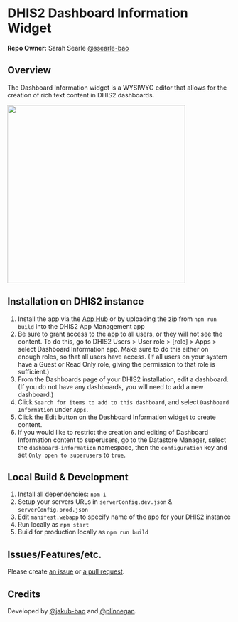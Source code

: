 # DHIS2 Dashboard Information Widget

**Repo Owner:** Sarah Searle [@ssearle-bao](https://github.com/ssearle-bao)

## Overview

The Dashboard Information widget is a WYSIWYG editor that allows for the creation of rich text content in DHIS2 dashboards.

<img src="https://i.ibb.co/d7XnXSH/Capture.png" width="400">

## Installation on DHIS2 instance

1. Install the app via the [App Hub](https://apps.dhis2.org/) or by uploading the zip from `npm run build` into the DHIS2 App Management app
2. Be sure to grant access to the app to all users, or they will not see the content. To do this, go to DHIS2 Users > User role > [role] > Apps > select Dashboard Information app. Make sure to do this either on enough roles, so that all users have access. (If all users on your system have a Guest or Read Only role, giving the permission to that role is sufficient.)
3. From the Dashboards page of your DHIS2 installation, edit a dashboard. (If you do not have any dashboards, you will need to add a new dashboard.)
4. Click `Search for items to add to this dashboard`, and select `Dashboard Information` under `Apps`.
5. Click the Edit button on the Dashboard Information widget to create content.
6. If you would like to restrict the creation and editing of Dashboard Information content to superusers, go to the Datastore Manager, select the `dashboard-information` namespace, then the `configuration` key and set `Only open to superusers` to `true`.

## Local Build & Development

1. Install all dependencies: `npm i`
2. Setup your servers URLs in `serverConfig.dev.json` & `serverConfig.prod.json`
4. Edit `manifest.webapp` to specify name of the app for your DHIS2 instance
5. Run locally as `npm start`
6. Build for production locally as `npm run build`

## Issues/Features/etc.

Please create [an issue](https://github.com/pepfar-datim/dashboard-information-widget/issues) or [a pull request](https://github.com/pepfar-datim/dashboard-information-widget/pulls).

## Credits

Developed by [@jakub-bao](https://github.com/jakub-bao) and [@plinnegan](https://github.com/plinnegan).

